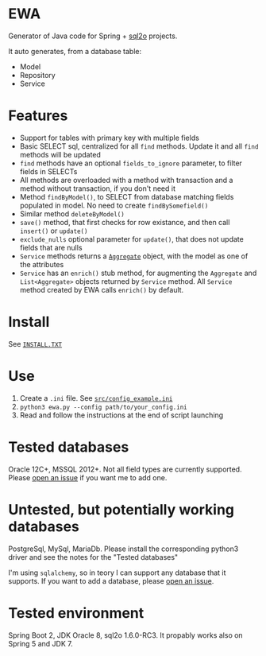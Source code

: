 # EWA

Generator of Java code for Spring + [sql2o](https://www.sql2o.org/) projects.

It auto generates, from a database table:
- Model
- Repository
- Service

# Features
- Support for tables with primary key with multiple fields
- Basic SELECT sql, centralized for all `find` methods. Update it and all `find` methods will be updated
- `find` methods have an optional `fields_to_ignore` parameter, to filter fields in SELECTs
- All methods are overloaded with a method with transaction and a method without transaction, if you don't need it
- Method `findByModel()`, to SELECT from database matching fields populated in model. No need to create `findBySomefield()`
- Similar method `deleteByModel()` 
- `save()` method, that first checks for row existance, and then call `insert()` or `update()`
- `exclude_nulls` optional parameter for `update()`, that does not update fields that are nulls
- `Service` methods returns a [`Aggregate`](https://en.wikipedia.org/wiki/Domain-driven_design#Building_blocks) object, with the model as one of the attributes
- `Service` has an `enrich()` stub method, for augmenting the `Aggregate` and `List<Aggregate>` objects returned by `Service` method. All `Service` method created by EWA calls `enrich()` by default.

# Install
See [`INSTALL.TXT`](https://raw.githubusercontent.com/MarcoSulla/ewa/master/INSTALL.txt)

# Use
1. Create a `.ini` file. See [`src/config_example.ini`](https://raw.githubusercontent.com/MarcoSulla/ewa/master/src/config_example.ini)
2. `python3 ewa.py --config path/to/your_config.ini`
3. Read and follow the instructions at the end of script launching

# Tested databases
Oracle 12C+, MSSQL 2012+. Not all field types are currently supported. Please [open an issue](https://github.com/MarcoSulla/ewa/issues/new?assignees=&labels=&template=bug_report.md&title=%5BBUG%5D+) if you want me to add one.

# Untested, but potentially working databases
PostgreSql, MySql, MariaDb. Please install the corresponding python3 driver and see the notes for the "Tested databases"

I'm using `sqlalchemy`, so in teory I can support any database that it supports. If you want to add a database, please [open an issue](https://github.com/MarcoSulla/ewa/issues/new?assignees=&labels=&template=bug_report.md&title=%5BBUG%5D+).

# Tested environment
Spring Boot 2, JDK Oracle 8, sql2o 1.6.0-RC3. It propably works also on Spring 5 and JDK 7.
